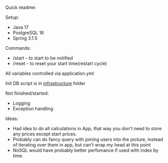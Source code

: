 Quick readme:

Setup:
- Java 17
- PostgreSQL 16
- Spring 3.1.5

Commands:
- /start - to start to be notified
- /reset - to reset your start time(restart cycle)

All variables controlled via application.yml

Init DB script is in [infrastructure](/infrastructure/init.sql) folder


Not finished/started:
- Logging
- Exception handling

Ideas:
- Had idea to do all calculations in App, that way you don't need to store any prices except start prices.
- Probably can do fancy query with joining users into the picture, instead of iterating over them in app, but can't wrap my head at this point
- NoSQL would have probably better perfomance if used with index by time.
